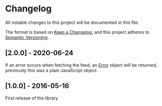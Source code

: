 # Changelog
All notable changes to this project will be documented in this file.

The format is based on [Keep a Changelog](https://keepachangelog.com/en/1.0.0/),
and this project adheres to
[Semantic Versioning](https://semver.org/spec/v2.0.0.html).

## [2.0.0] - 2020-06-24
If an error occurs when fetching the feed, an
[Error](https://developer.mozilla.org/en-US/docs/Web/JavaScript/Reference/Global_Objects/Error)
object will be returned, previously this was a plain JavaScript object.

## [1.0.0] - 2016-05-16
First release of the library
